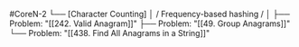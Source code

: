 #CoreN-2
└── [Character Counting]
    │   / Frequency-based hashing /
    │
    ├── Problem: "[[242. Valid Anagram]]"
    ├── Problem: "[[49. Group Anagrams]]"
    └── Problem: "[[438. Find All Anagrams in a String]]"